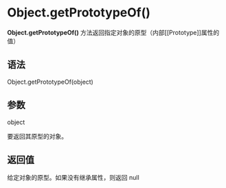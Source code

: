 # Object.getPrototypeOf()

**Object.getPrototypeOf()** 方法返回指定对象的原型（内部[[Prototype]]属性的值）

## 语法

Object.getPrototypeOf(object)

## 参数

object

要返回其原型的对象。

## 返回值

给定对象的原型。如果没有继承属性，则返回 null 


